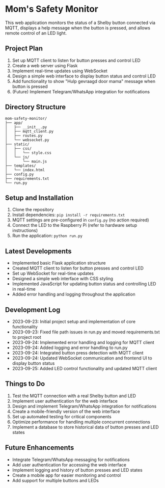 # Mom's Safety Monitor

This web application monitors the status of a Shelby button connected via MQTT, displays a help message when the button is pressed, and allows remote control of an LED light.

## Project Plan

1. Set up MQTT client to listen for button presses and control LED
2. Create a web server using Flask
3. Implement real-time updates using WebSocket
4. Design a simple web interface to display button status and control LED
5. Add functionality to show "Hulp gevraagd door mama" message when button is pressed
6. (Future) Implement Telegram/WhatsApp integration for notifications

## Directory Structure

```
mom-safety-monitor/
├── app/
│   ├── __init__.py
│   ├── mqtt_client.py
│   ├── routes.py
│   └── websocket.py
├── static/
│   ├── css/
│   │   └── style.css
│   └── js/
│       └── main.js
├── templates/
│   └── index.html
├── config.py
├── requirements.txt
└── run.py
```

## Setup and Installation

1. Clone the repository
2. Install dependencies: `pip install -r requirements.txt`
3. MQTT settings are pre-configured in `config.py` (no action required)
4. Connect the LED to the Raspberry Pi (refer to hardware setup instructions)
5. Run the application: `python run.py`

## Latest Developments

- Implemented basic Flask application structure
- Created MQTT client to listen for button presses and control LED
- Set up WebSocket for real-time updates
- Designed a simple web interface with CSS styling
- Implemented JavaScript for updating button status and controlling LED in real-time
- Added error handling and logging throughout the application

## Development Log

- 2023-09-23: Initial project setup and implementation of core functionality
- 2023-09-23: Fixed file path issues in run.py and moved requirements.txt to project root
- 2023-09-24: Implemented error handling and logging for MQTT client
- 2023-09-24: Added logging and error handling to run.py
- 2023-09-24: Integrated button press detection with MQTT client
- 2023-09-24: Updated WebSocket communication and frontend UI to display button status
- 2023-09-25: Added LED control functionality and updated MQTT client

## Things to Do

1. Test the MQTT connection with a real Shelby button and LED
2. Implement user authentication for the web interface
3. Design and implement Telegram/WhatsApp integration for notifications
4. Create a mobile-friendly version of the web interface
5. Set up automated testing for critical components
6. Optimize performance for handling multiple concurrent connections
7. Implement a database to store historical data of button presses and LED states

## Future Enhancements

- Integrate Telegram/WhatsApp messaging for notifications
- Add user authentication for accessing the web interface
- Implement logging and history of button presses and LED states
- Create a mobile app for easier monitoring and control
- Add support for multiple buttons and LEDs
